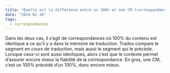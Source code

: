 ```yaml
---
title: "Quelle est la différence entre un 100% et une CM (correspondance de contexte) ?"
date: "2024-01-16"
tags:
  - correspondances
---
```


Dans les deux cas, il s’agit de correspondances où 100% du contenu est identique à ce qu’il y a dans la mémoire de traduction. Trados compare le segment en cours de traduction, mais aussi le segment qui le précède. Lorsque ceux-ci sont aussi identiques, alors c’est que le contexte permet d’assurer encore mieux la fiabilité de la correspondance. En gros, une CM, c’est un 100% précédé d’un 100%, donc encore mieux.


